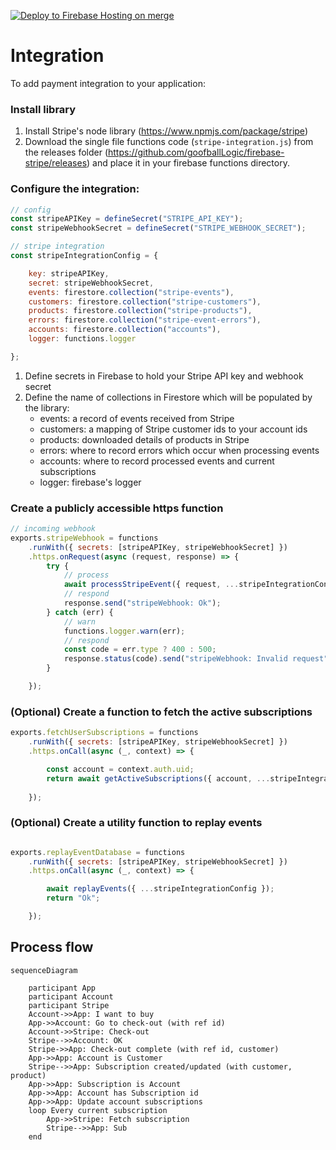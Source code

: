 [![Deploy to Firebase Hosting on merge](https://github.com/goofballLogic/firebase-stripe/actions/workflows/firebase-hosting-merge.yml/badge.svg)](https://github.com/goofballLogic/firebase-stripe/actions/workflows/firebase-hosting-merge.yml)

# Integration
To add payment integration to your application:

### Install library
1. Install Stripe's node library (https://www.npmjs.com/package/stripe)
2. Download the single file functions code (`stripe-integration.js`) from the releases folder (https://github.com/goofballLogic/firebase-stripe/releases) and place it in your firebase functions directory.

### Configure the integration:
    
```js
// config
const stripeAPIKey = defineSecret("STRIPE_API_KEY");
const stripeWebhookSecret = defineSecret("STRIPE_WEBHOOK_SECRET");

// stripe integration
const stripeIntegrationConfig = {

    key: stripeAPIKey,
    secret: stripeWebhookSecret,
    events: firestore.collection("stripe-events"),
    customers: firestore.collection("stripe-customers"),
    products: firestore.collection("stripe-products"),
    errors: firestore.collection("stripe-event-errors"),
    accounts: firestore.collection("accounts"),
    logger: functions.logger

};

```

1. Define secrets in Firebase to hold your Stripe API key and webhook secret
2. Define the name of collections in Firestore which will be populated by the library:
    - events: a record of events received from Stripe
    - customers: a mapping of Stripe customer ids to your account ids
    - products: downloaded details of products in Stripe
    - errors: where to record errors which occur when processing events
    - accounts: where to record processed events and current subscriptions
    - logger: firebase's logger

### Create a publicly accessible https function

```js
// incoming webhook
exports.stripeWebhook = functions
    .runWith({ secrets: [stripeAPIKey, stripeWebhookSecret] })
    .https.onRequest(async (request, response) => {
        try {
            // process
            await processStripeEvent({ request, ...stripeIntegrationConfig });
            // respond
            response.send("stripeWebhook: Ok");
        } catch (err) {
            // warn
            functions.logger.warn(err);
            // respond
            const code = err.type ? 400 : 500;
            response.status(code).send("stripeWebhook: Invalid request");
        }

    });
```

### (Optional) Create a function to fetch the active subscriptions

```js
exports.fetchUserSubscriptions = functions
    .runWith({ secrets: [stripeAPIKey, stripeWebhookSecret] })
    .https.onCall(async (_, context) => {

        const account = context.auth.uid;
        return await getActiveSubscriptions({ account, ...stripeIntegrationConfig });
        
    });
```

### (Optional) Create a utility function to replay events

```js

exports.replayEventDatabase = functions
    .runWith({ secrets: [stripeAPIKey, stripeWebhookSecret] })
    .https.onCall(async (_, context) => {

        await replayEvents({ ...stripeIntegrationConfig });
        return "Ok";

    });
```

## Process flow    

```mermaid
sequenceDiagram
    
    participant App
    participant Account
    participant Stripe
    Account->>App: I want to buy
    App->>Account: Go to check-out (with ref id)
    Account->>Stripe: Check-out
    Stripe-->>Account: OK
    Stripe->>App: Check-out complete (with ref id, customer)
    App->>App: Account is Customer
    Stripe-->>App: Subscription created/updated (with customer, product)
    App->>App: Subscription is Account
    App->>App: Account has Subscription id
    App->>App: Update account subscriptions
    loop Every current subscription
        App->>Stripe: Fetch subscription
        Stripe-->>App: Sub
    end

```
